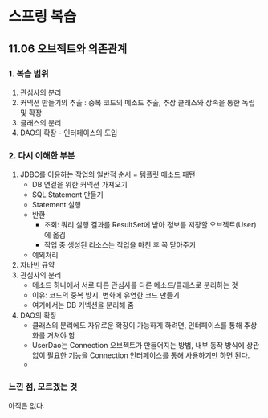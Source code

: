 # 스프링 복습

## 11.06 오브젝트와 의존관계

### 1. 복습 범위
1. 관심사의 분리
2. 커넥션 만들기의 추출 : 중복 코드의 메소드 추출, 추상 클래스와 상속을 통한 독립 및 확장
3. 클래스의 분리
4. DAO의 확장 - 인터페이스의 도입

### 2. 다시 이해한 부분
1. JDBC를 이용하는 작업의 일반적 순서 = 템플릿 메소드 패턴
    - DB 연결을 위한 커넥션 가져오기
    - SQL Statement 만들기
    - Statement 실행
    - 반환
      - 조회: 쿼리 실행 결과를 ResultSet에 받아 정보를 저장할 오브젝트(User)에 옮김
      - 작업 중 생성된 리소스는 작업을 마친 후 꼭 닫아주기
    - 예외처리
2. 자바빈 규약
3. 관심사의 분리
   - 메소드 하나에서 서로 다른 관심사를 다른 메소드/클래스로 분리하는 것
   - 이유: 코드의 중복 방지. 변화에 유연한 코드 만들기
   - 여기에서는 DB 커넥션을 분리해 줌
4. DAO의 확장
   - 클래스의 분리에도 자유로운 확장이 가능하게 하려면, 인터페이스를 통해 추상화를 거쳐야 함
   - UserDao는 Connection 오브젝트가 만들어지는 방법, 내부 동작 방식에 상관없이 필요한 기능을 Connection 인터페이스를 통해 사용하기만 하면 된다.
   - 


### 느낀 점, 모르겠는 것
아직은 없다.
